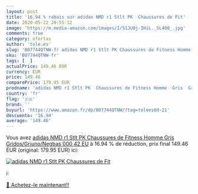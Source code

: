 ```yaml
---
layout: post
title: '16.94 % rabais sur adidas NMD r1 Stlt PK  Chaussures de Fit'
date: 2020-05-22 20:55:12
image: 'https://m.media-amazon.com/images/I/51JU0j-IHiL._SL400_.jpg'
comments: true
category: ofertas
author: 'tole.es'
slug: 'B07744QTNW-fr adidas NMD r1 Stlt PK Chaussures de Fitness Homme Gris...'
sku: 'B07744QTNW-fr'
tags: [  ]
actualPrice: 149.46 EUR
currency: EUR
price: 149.46
comparePrice: 179.95 EUR
prodname: 'adidas NMD r1 Stlt PK  Chaussures de Fitness Homme  Gris  Gridos/Griuno/Negbas 000   42 EU'
country: 'fr'
flag: '🇫🇷'
brand: ''
buyurl: 'https://www.amazon.fr/dp/B07744QTNW/?tag=tolees0d-21'
descuento: '16.94'
average: '149.46'
---
```


Vous avez [adidas NMD r1 Stlt PK  Chaussures de Fitness Homme  Gris  Gridos/Griuno/Negbas 000   42 EU](https://www.amazon.fr/dp/B07744QTNW/?tag=tolees0d-21)  à  16.94 % de réduction, prix final  149.46 EUR (original: 179.95 EUR) ici:

[![adidas NMD r1 Stlt PK  Chaussures de Fit](https://m.media-amazon.com/images/I/51JU0j-IHiL._SL400_.jpg)](https://www.amazon.fr/dp/B07744QTNW/?tag=tolees0d-21)

ℹ️:


[🛒 Achetez-le maintenant!!](https://www.amazon.fr/dp/B07744QTNW/?tag=tolees0d-21)
